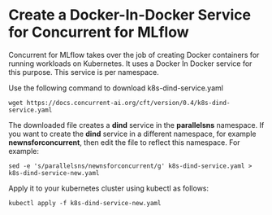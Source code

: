 # Create a Docker-In-Docker Service for Concurrent for MLflow

Concurrent for MLflow takes over the job of creating Docker containers for running workloads on Kubernetes. It uses a Docker In Docker service for this purpose. This service is per namespace.

Use the following command to download k8s-dind-service.yaml
```
wget https://docs.concurrent-ai.org/cft/version/0.4/k8s-dind-service.yaml
```

The downloaded file creates a **dind** service in the **parallelsns** namespace. If you want to create the **dind** service in a different namespace, for example **newnsforconcurrent**, then edit the file to reflect this namespace. For example:

```
sed -e 's/parallelsns/newnsforconcurrent/g' k8s-dind-service.yaml > k8s-dind-service-new.yaml
```

Apply it to your kubernetes cluster using kubectl as follows:

```
kubectl apply -f k8s-dind-service-new.yaml
```
